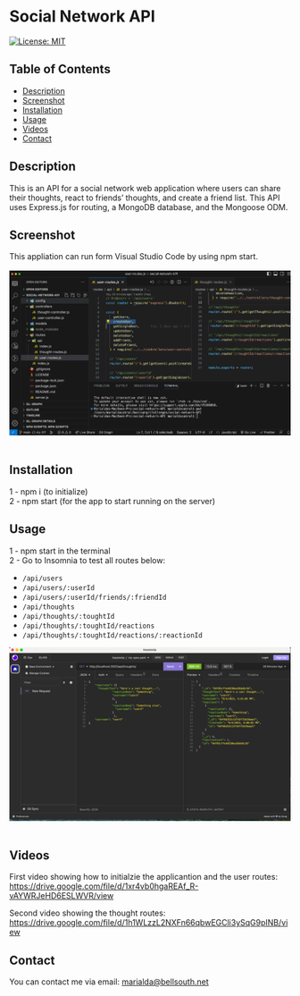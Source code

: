 # Social Network API
[![License: MIT](https://img.shields.io/badge/License-MIT-yellow.svg)](https://opensource.org/licenses/MIT)

## Table of Contents
  - [Description](#description)
  - [Screenshot](#screenshot)
  - [Installation](#installation)
  - [Usage](#usage)
  - [Videos](#videos)
  - [Contact](#contact)

## Description
This is an API for a social network web application where users can share their thoughts, react to friends’ thoughts, and create a friend list. This API uses Express.js for routing, a MongoDB database, and the Mongoose ODM. 


## Screenshot
This appliation can run form Visual Studio Code by using npm start. <br/> <br/>
![localhost](./assets/app-screenshot.png) <br/> <br/> 

## Installation 
1 - npm i (to initialize) <br/>
2 - npm start (for the app to start running on the server) <br/>

## Usage
1 - npm start in the terminal <br/>
2 - Go to Insomnia to test all routes below: <br/>
  - `/api/users`
  - `/api/users/:userId`
  - `/api/users/:userId/friends/:friendId`
  - `/api/thoughts`
  - `/api/thoughts/:toughtId`
  - `/api/thoughts/:toughtId/reactions`
  - `/api/thoughts/:toughtId/reactions/:reactionId`

![localhost](./assets/insomnia-screenshot.png) <br/> <br/> 

## Videos
First video showing how to initialzie the applicantion and the user routes: <br/>
https://drive.google.com/file/d/1xr4vb0hgaREAf_R-vAYWRJeHD6ESLWVR/view
 
Second video showing the thought routes: <br/>
https://drive.google.com/file/d/1h1WLzzL2NXFn66qbwEGCli3ySqG9pINB/view

## Contact
You can contact me via email: marialda@bellsouth.net
